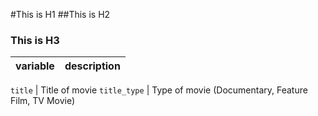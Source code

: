 #This is H1
##This is H2
### This is H3



variable         | description
---------------- | ------------------------------------------------------------------

`title`	|	Title of movie
`title_type`	|	Type of movie (Documentary, Feature Film, TV Movie)